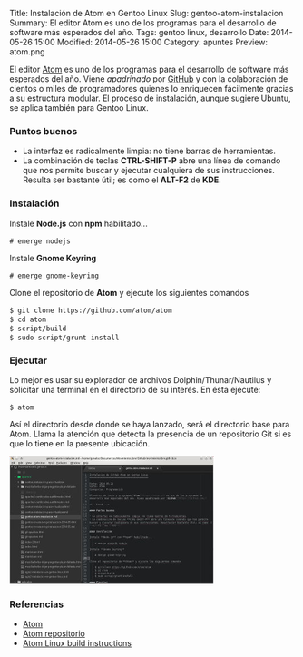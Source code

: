 Title: Instalación de Atom en Gentoo Linux
Slug: gentoo-atom-instalacion
Summary: El editor Atom es uno de los programas para el desarrollo de software más esperados del año.
Tags: gentoo linux, desarrollo
Date: 2014-05-26 15:00
Modified: 2014-05-26 15:00
Category: apuntes
Preview: atom.png


El editor [Atom](https://atom.io) es uno de los programas para el desarrollo de software más esperados del año. Viene _apadrinado_ por [GitHub](https://github.com/) y con la colaboración de cientos o miles de programadores quienes lo enriquecen fácilmente gracias a su estructura modular. El proceso de instalación, aunque sugiere Ubuntu, se aplica también para Gentoo Linux.

### Puntos buenos

* La interfaz es radicalmente limpia: no tiene barras de herramientas.
* La combinación de teclas **CTRL-SHIFT-P** abre una línea de comando que nos permite buscar y ejecutar cualquiera de sus instrucciones. Resulta ser bastante útil; es como el **ALT-F2** de **KDE**.

### Instalación

Instale **Node.js** con **npm** habilitado...

    # emerge nodejs

Instale **Gnome Keyring**

    # emerge gnome-keyring

Clone el repositorio de **Atom** y ejecute los siguientes comandos

    $ git clone https://github.com/atom/atom
    $ cd atom
    $ script/build
    $ sudo script/grunt install

### Ejecutar

Lo mejor es usar su explorador de archivos Dolphin/Thunar/Nautilus y solicitar una terminal en el directorio de su interés. En ésta ejecute:

    $ atom

Así el directorio desde donde se haya lanzado, será el directorio base para Atom. Llama la atención que detecta la presencia de un repositorio Git si es que lo tiene en la presente ubicación.

<img class="img-fluid" src="atom-screenshot.jpg" alt="Atom editor">

### Referencias

* [Atom](https://atom.io)
* [Atom repositorio](https://github.com/atom/atom)
* [Atom Linux build instructions](https://github.com/atom/atom/blob/master/docs/build-instructions/linux.md)
